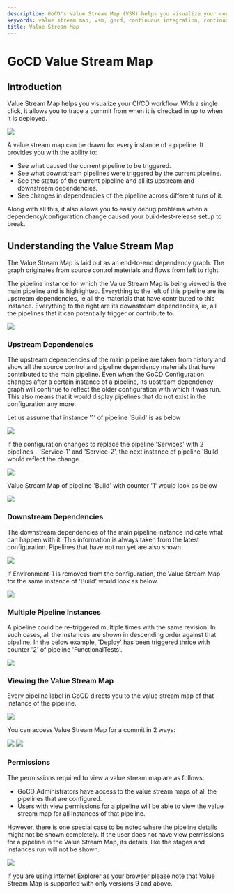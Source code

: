 ```yaml
---
description: GoCD's Value Stream Map (VSM) helps you visualize your continuous delivery work
keywords: value stream map, vsm, gocd, continuous integration, continuous delivery, cd workflow, cd pipelines, pipeline dependencies, build pipeline
title: Value Stream Map
---
```



# GoCD Value Stream Map

## Introduction

Value Stream Map helps you visualize your CI/CD workflow. With a single click, it allows you to trace a commit from when it is checked in up to when it is deployed.

![](../../images/whole_map.png)

A value stream map can be drawn for every instance of a pipeline. It provides you with the ability to:

-   See what caused the current pipeline to be triggered.
-   See what downstream pipelines were triggered by the current pipeline.
-   See the status of the current pipeline and all its upstream and downstream dependencies.
-   See changes in dependencies of the pipeline across different runs of it.

Along with all this, it also allows you to easily debug problems when a dependency/configuration change caused your build-test-release setup to break.

## Understanding the Value Stream Map

The Value Stream Map is laid out as an end-to-end dependency graph. The graph originates from source control materials and flows from left to right.

The pipeline instance for which the Value Stream Map is being viewed is the main pipeline and is highlighted. Everything to the left of this pipeline are its upstream dependencies, ie all the materials that have contributed to this instance. Everything to the right are its downstream dependencies, ie, all the pipelines that it can potentially trigger or contribute to.

![](../../images/upstream_and_downstream.png)

### Upstream Dependencies

The upstream dependencies of the main pipeline are taken from history and show all the source control and pipeline dependency materials that have contributed to the main pipeline. Even when the GoCD Configuration changes after a certain instance of a pipeline, its upstream dependency graph will continue to reflect the older configuration with which it was run. This also means that it would display pipelines that do not exist in the configuration any more.

Let us assume that instance '1' of pipeline 'Build' is as below

![](../../images/upstream.png)

If the configuration changes to replace the pipeline 'Services' with 2 pipelines - 'Service-1' and 'Service-2', the next instance of pipeline 'Build' would reflect the change.

![](../../images/upstream_config_changed.png)

Value Stream Map of pipeline 'Build' with counter '1' would look as below

![](../../images/upstream_pipeline_deleted.png)

### Downstream Dependencies

The downstream dependencies of the main pipeline instance indicate what can happen with it. This information is always taken from the latest configuration. Pipelines that have not run yet are also shown

![](../../images/downstream_unrun_instance.png)

If Environment-1 is removed from the configuration, the Value Stream Map for the same instance of 'Build' would look as below.

![](../../images/downstream_pipeline_deleted.png)

### Multiple Pipeline Instances

A pipeline could be re-triggered multiple times with the same revision. In such cases, all the instances are shown in descending order against that pipeline. In the below example, 'Deploy' has been triggered thrice with counter '2' of pipeline 'FunctionalTests'.

![](../../images/multiple_instances.png)

### Viewing the Value Stream Map

Every pipeline label in GoCD directs you to the value stream map of that instance of the pipeline.

![](../../images/navigation.png)

You can access Value Stream Map for a commit in 2 ways:

![](../../images/vsm_commit_1.png)
![](../../images/vsm_commit_2.png)

### Permissions

The permissions required to view a value stream map are as follows:

-   GoCD Administrators have access to the value stream maps of all the pipelines that are configured.
-   Users with view permissions for a pipeline will be able to view the value stream map for all instances of that pipeline.

However, there is one special case to be noted where the pipeline details might not be shown completely. If the user does not have view permissions for a pipeline in the Value Stream Map, its details, like the stages and instances run will not be shown.

![](../../images/no_view_permissions.png)

If you are using Internet Explorer as your browser please note that Value Stream Map is supported with only versions 9 and above.
